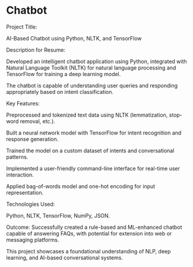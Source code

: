 # Chatbot

Project Title:

AI-Based Chatbot using Python, NLTK, and TensorFlow




Description for Resume:

Developed an intelligent chatbot application using Python, integrated with Natural Language Toolkit (NLTK) for natural language processing and TensorFlow for training a deep learning model.

The chatbot is capable of understanding user queries and responding appropriately based on intent classification.






Key Features:





Preprocessed and tokenized text data using NLTK (lemmatization, stop-word removal, etc.).

Built a neural network model with TensorFlow for intent recognition and response generation.

Trained the model on a custom dataset of intents and conversational patterns.

Implemented a user-friendly command-line interface for real-time user interaction.

Applied bag-of-words model and one-hot encoding for input representation.




Technologies Used:

Python, NLTK, TensorFlow, NumPy, JSON.



Outcome:
Successfully created a rule-based and ML-enhanced chatbot capable of answering FAQs, with potential for extension into web or messaging platforms.

This project showcases a foundational understanding of NLP, deep learning, and AI-based conversational systems.





